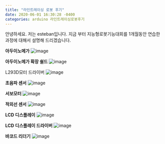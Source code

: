 ```yaml
---
title: "라인트레이싱 로봇 후기"
date: 2020-06-01 16:30:28 -0400
categories: arduino 라인트레이싱로봇후기
---
```


안녕하세요.
저는 esteban입니다.
지금 부터 지능형로봇기능대회를 1개월동안 연습한 과정에 대해서 설명해 드리겠습니다.




<strong>아두이노메가</strong>
![image](/assets/images/2.jpg)


<strong>아두이노메가 확장 쉴드</strong>
![image](/assets/images/4.jpg)


<sttong>L293D모터 드라이버</strong>
![image](/assets/images/5.jpg)


<strong>초음파 센서</strong>
![image](/assets/images/8.jpg)


<strong>서보모터</strong>
![image](/assets/images/9.jpg)


<strong>적외선 센서</strong>
![image](/assets/images/10.jpg)


<strong>LCD 디스플레이</strong>
![image](/assets/images/12.jpg)


<strong>LCD 디스플레이 드라이버</strong>
![image](/assets/images/13.jpg)


<strong>바코드 리더기</strong>
![image](/assets/images/14.jpg)



